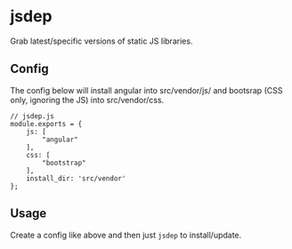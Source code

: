 # jsdep

Grab latest/specific versions of static JS libraries.

## Config

The config below will install angular into src/vendor/js/ and bootsrap (CSS only, ignoring the JS) into src/vendor/css.

    // jsdep.js
    module.exports = {
        js: [
            "angular"
        ],
        css: [
            "bootstrap"
        ],
        install_dir: 'src/vendor'
    };
    
## Usage

Create a config like above and then just `jsdep` to install/update.
